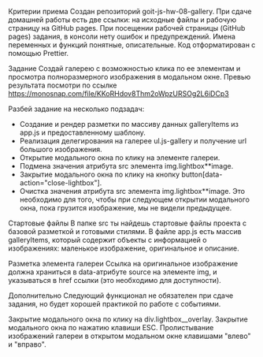 Критерии приема
Создан репозиторий goit-js-hw-08-gallery.
При сдаче домашней работы есть две ссылки: на исходные файлы и рабочую страницу на GitHub pages.
При посещении рабочей страницы (GitHub pages) задания, в консоли нету ошибок и предупреждений.
Имена переменных и функций понятные, описательные.
Код отформатирован с помощью Prettier.

Задание
Создай галерею с возможностью клика по ее элементам и просмотра полноразмерного изображения в модальном окне. Превью результата посмотри по ссылке https://monosnap.com/file/KKoRHdov8Thm2oWpzURSOg2L6iDCp3

Разбей задание на несколько подзадач:

- Создание и рендер разметки по массиву данных galleryItems из app.js и предоставленному шаблону.
- Реализация делегирования на галерее ul.js-gallery и получение url большого изображения.
- Открытие модального окна по клику на элементе галереи.
- Подмена значения атрибута src элемента img.lightbox\*\*image.
- Закрытие модального окна по клику на кнопку button[data-action="close-lightbox"].
- Очистка значения атрибута src элемента img.lightbox\*\*image. Это необходимо для того, чтобы при следующем открытии
  модального окна, пока грузится изображение, мы не видели предыдущее.

Стартовые файлы
В папке src ты найдешь стартовые файлы проекта с базовой разметкой и готовыми стилями.
В файле app.js есть массив galleryItems, который содержит объекты с информацией о изображениях: маленькое изображение, оригинальное и описание.

Разметка элемента галереи
Ссылка на оригинальное изображение должна храниться в data-атрибуте source на элементе img, и указываться в href ссылки (это необходимо для доступности).

Дополнительно
Следующий функционал не обязателен при сдаче задания, но будет хорошей практикой по работе с событиями.

Закрытие модального окна по клику на div.lightbox\_\_overlay.
Закрытие модального окна по нажатию клавиши ESC.
Пролистывание изображений галереи в открытом модальном окне клавишами "влево" и "вправо".
